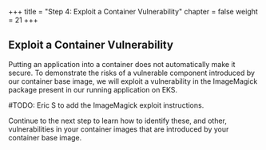 +++
title = "Step 4: Exploit a Container Vulnerability"
chapter = false
weight = 21
+++

## Exploit a Container Vulnerability

Putting an application into a container does not automatically make it secure. To demonstrate the risks of a vulnerable component introduced by our container base image, we will exploit a vulnerability in the ImageMagick package present in our running application on EKS.

#TODO: Eric S to add the ImageMagick exploit instructions.

Continue to the next step to learn how to identify these, and other, vulnerabilities in your container images that are introduced by your container base image.


